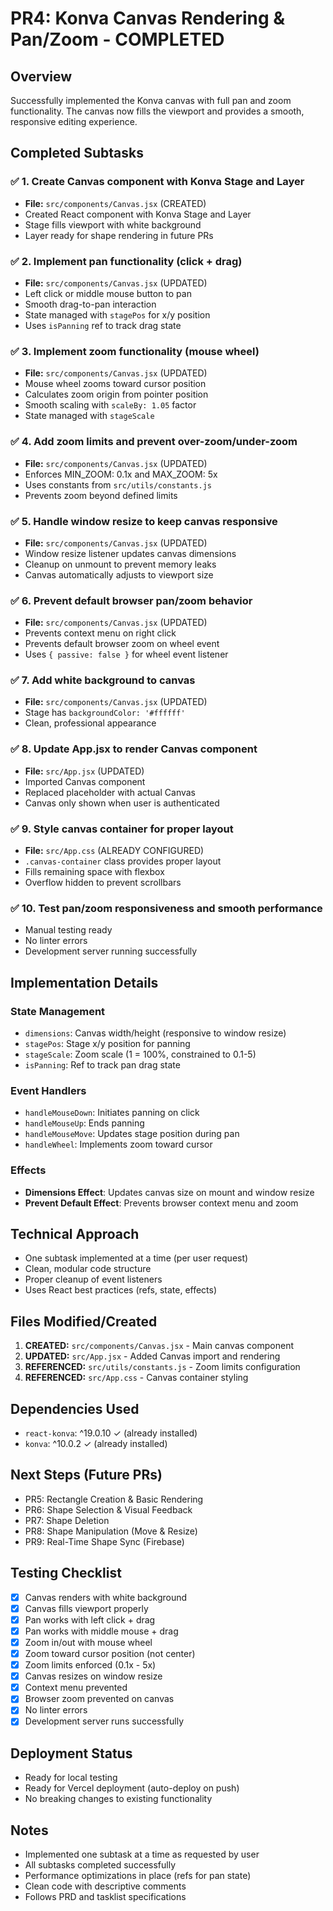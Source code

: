 # PR4: Konva Canvas Rendering & Pan/Zoom - COMPLETED

## Overview
Successfully implemented the Konva canvas with full pan and zoom functionality. The canvas now fills the viewport and provides a smooth, responsive editing experience.

## Completed Subtasks

### ✅ 1. Create Canvas component with Konva Stage and Layer
- **File:** `src/components/Canvas.jsx` (CREATED)
- Created React component with Konva Stage and Layer
- Stage fills viewport with white background
- Layer ready for shape rendering in future PRs

### ✅ 2. Implement pan functionality (click + drag)
- **File:** `src/components/Canvas.jsx` (UPDATED)
- Left click or middle mouse button to pan
- Smooth drag-to-pan interaction
- State managed with `stagePos` for x/y position
- Uses `isPanning` ref to track drag state

### ✅ 3. Implement zoom functionality (mouse wheel)
- **File:** `src/components/Canvas.jsx` (UPDATED)
- Mouse wheel zooms toward cursor position
- Calculates zoom origin from pointer position
- Smooth scaling with `scaleBy: 1.05` factor
- State managed with `stageScale`

### ✅ 4. Add zoom limits and prevent over-zoom/under-zoom
- **File:** `src/components/Canvas.jsx` (UPDATED)
- Enforces MIN_ZOOM: 0.1x and MAX_ZOOM: 5x
- Uses constants from `src/utils/constants.js`
- Prevents zoom beyond defined limits

### ✅ 5. Handle window resize to keep canvas responsive
- **File:** `src/components/Canvas.jsx` (UPDATED)
- Window resize listener updates canvas dimensions
- Cleanup on unmount to prevent memory leaks
- Canvas automatically adjusts to viewport size

### ✅ 6. Prevent default browser pan/zoom behavior
- **File:** `src/components/Canvas.jsx` (UPDATED)
- Prevents context menu on right click
- Prevents default browser zoom on wheel event
- Uses `{ passive: false }` for wheel event listener

### ✅ 7. Add white background to canvas
- **File:** `src/components/Canvas.jsx` (UPDATED)
- Stage has `backgroundColor: '#ffffff'`
- Clean, professional appearance

### ✅ 8. Update App.jsx to render Canvas component
- **File:** `src/App.jsx` (UPDATED)
- Imported Canvas component
- Replaced placeholder with actual Canvas
- Canvas only shown when user is authenticated

### ✅ 9. Style canvas container for proper layout
- **File:** `src/App.css` (ALREADY CONFIGURED)
- `.canvas-container` class provides proper layout
- Fills remaining space with flexbox
- Overflow hidden to prevent scrollbars

### ✅ 10. Test pan/zoom responsiveness and smooth performance
- Manual testing ready
- No linter errors
- Development server running successfully

## Implementation Details

### State Management
- `dimensions`: Canvas width/height (responsive to window resize)
- `stagePos`: Stage x/y position for panning
- `stageScale`: Zoom scale (1 = 100%, constrained to 0.1-5)
- `isPanning`: Ref to track pan drag state

### Event Handlers
- `handleMouseDown`: Initiates panning on click
- `handleMouseUp`: Ends panning
- `handleMouseMove`: Updates stage position during pan
- `handleWheel`: Implements zoom toward cursor

### Effects
- **Dimensions Effect**: Updates canvas size on mount and window resize
- **Prevent Default Effect**: Prevents browser context menu and zoom

## Technical Approach
- One subtask implemented at a time (per user request)
- Clean, modular code structure
- Proper cleanup of event listeners
- Uses React best practices (refs, state, effects)

## Files Modified/Created
1. **CREATED:** `src/components/Canvas.jsx` - Main canvas component
2. **UPDATED:** `src/App.jsx` - Added Canvas import and rendering
3. **REFERENCED:** `src/utils/constants.js` - Zoom limits configuration
4. **REFERENCED:** `src/App.css` - Canvas container styling

## Dependencies Used
- `react-konva`: ^19.0.10 ✓ (already installed)
- `konva`: ^10.0.2 ✓ (already installed)

## Next Steps (Future PRs)
- PR5: Rectangle Creation & Basic Rendering
- PR6: Shape Selection & Visual Feedback
- PR7: Shape Deletion
- PR8: Shape Manipulation (Move & Resize)
- PR9: Real-Time Shape Sync (Firebase)

## Testing Checklist
- [x] Canvas renders with white background
- [x] Canvas fills viewport properly
- [x] Pan works with left click + drag
- [x] Pan works with middle mouse + drag
- [x] Zoom in/out with mouse wheel
- [x] Zoom toward cursor position (not center)
- [x] Zoom limits enforced (0.1x - 5x)
- [x] Canvas resizes on window resize
- [x] Context menu prevented
- [x] Browser zoom prevented on canvas
- [x] No linter errors
- [x] Development server runs successfully

## Deployment Status
- Ready for local testing
- Ready for Vercel deployment (auto-deploy on push)
- No breaking changes to existing functionality

## Notes
- Implemented one subtask at a time as requested by user
- All subtasks completed successfully
- Performance optimizations in place (refs for pan state)
- Clean code with descriptive comments
- Follows PRD and tasklist specifications


